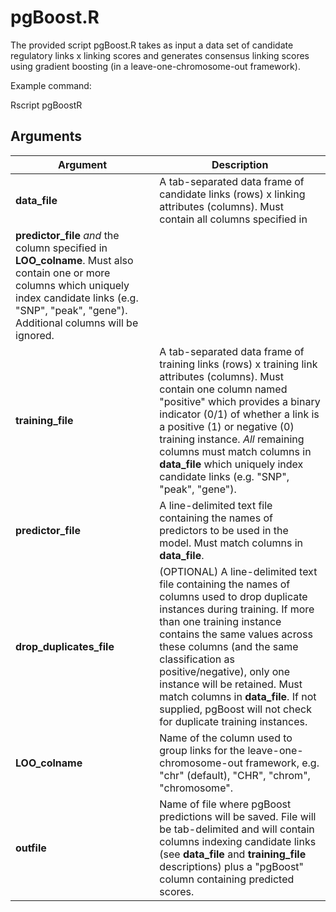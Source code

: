 # pgBoost.R

The provided script pgBoost.R takes as input a data set of candidate regulatory links x linking scores and generates consensus linking scores using gradient boosting (in a leave-one-chromosome-out framework).

Example command: 

Rscript pgBoostR

## Arguments

| Argument | Description |
| -------- | ----------- |
| __data_file__ | A tab-separated data frame of candidate links (rows) x linking attributes (columns). Must contain all columns specified in |
| __predictor_file__ _and_ the column specified in __LOO_colname__. Must also contain one or more columns which uniquely index candidate links (e.g. "SNP", "peak", "gene"). Additional columns will be ignored. |
| __training_file__ | A tab-separated data frame of training links (rows) x training link attributes (columns). Must contain one column named "positive" which provides a binary indicator (0/1) of whether a link is a positive (1) or negative (0) training instance. _All_ remaining columns must match columns in __data_file__ which uniquely index candidate links (e.g. "SNP", "peak", "gene"). |
| __predictor_file__ | A line-delimited text file containing the names of predictors to be used in the model. Must match columns in __data_file__. |
| __drop_duplicates_file__ | (OPTIONAL) A line-delimited text file containing the names of columns used to drop duplicate instances during training. If more than one training instance contains the same values across these columns (and the same classification as positive/negative), only one instance will be retained. Must match columns in __data_file__. If not supplied, pgBoost will not check for duplicate training instances. |
| __LOO_colname__ | Name of the column used to group links for the leave-one-chromosome-out framework, e.g. "chr" (default), "CHR", "chrom", "chromosome". |
| __outfile__ | Name of file where pgBoost predictions will be saved. File will be tab-delimited and will contain columns indexing candidate links (see __data_file__ and __training_file__ descriptions) plus a "pgBoost" column containing predicted scores. |
